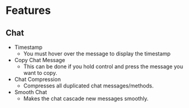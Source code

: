 # Features

## Chat
* Timestamp
  * You must hover over the message to display the timestamp
* Copy Chat Message
  * This can be done if you hold control and press the message you want to copy.
* Chat Compression
  * Compresses all duplicated chat messages/methods.
* Smooth Chat
  * Makes the chat cascade new messages smoothly.

## 